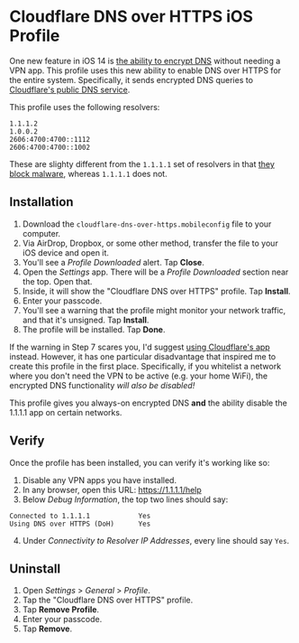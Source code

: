 # Cloudflare DNS over HTTPS iOS Profile

One new feature in iOS 14 is [the ability to encrypt DNS](https://developer.apple.com/videos/play/wwdc2020/10047/) without needing a VPN app. This profile uses this new ability to enable DNS over HTTPS for the entire system. Specifically, it sends encrypted DNS queries to [Cloudflare's public DNS service](https://1.1.1.1/dns/). 

This profile uses the following resolvers:

```
1.1.1.2
1.0.0.2
2606:4700:4700::1112
2606:4700:4700::1002
```

These are slighty different from the `1.1.1.1` set of resolvers in that [they block malware](https://developers.cloudflare.com/1.1.1.1/1.1.1.1-for-families), whereas `1.1.1.1` does not.

## Installation

1. Download the `cloudflare-dns-over-https.mobileconfig` file to your computer.
2. Via AirDrop, Dropbox, or some other method, transfer the file to your iOS device and open it.
3. You'll see a *Profile Downloaded* alert. Tap **Close**.
4. Open the *Settings* app. There will be a *Profile Downloaded* section near the top. Open that.
5. Inside, it will show the "Cloudflare DNS over HTTPS" profile. Tap **Install**.
6. Enter your passcode.
7. You'll see a warning that the profile might monitor your network traffic, and that it's unsigned. Tap **Install**.
8. The profile will be installed. Tap **Done**.

If the warning in Step 7 scares you, I'd suggest [using Cloudflare's app](https://apps.apple.com/us/app/1-1-1-1-faster-internet/id1423538627) instead. However, it has one particular disadvantage that inspired me to create this profile in the first place. Specifically, if you whitelist a network where you don't need the VPN to be active (e.g. your home WiFi), the encrypted DNS functionality *will also be disabled!* 

This profile gives you always-on encrypted DNS **and** the ability disable the 1.1.1.1 app on certain networks.

## Verify

Once the profile has been installed, you can verify it's working like so:

1. Disable any VPN apps you have installed.
2. In any browser, open this URL: https://1.1.1.1/help
3. Below *Debug Information*, the top two lines should say:
  ```
  Connected to 1.1.1.1            Yes
  Using DNS over HTTPS (DoH)      Yes
  ```
4. Under *Connectivity to Resolver IP Addresses*, every line should say `Yes`.

## Uninstall

1. Open *Settings* > *General* > *Profile*.
2. Tap the "Cloudflare DNS over HTTPS" profile.
3. Tap **Remove Profile**.
4. Enter your passcode.
5. Tap **Remove**.
